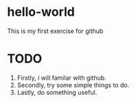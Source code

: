 # hello-world
This is my first exercise for github

# TODO
1. Firstly, i will familar with github.
2. Secondly, try some simple things to do.
3. Lastly, do something useful.
